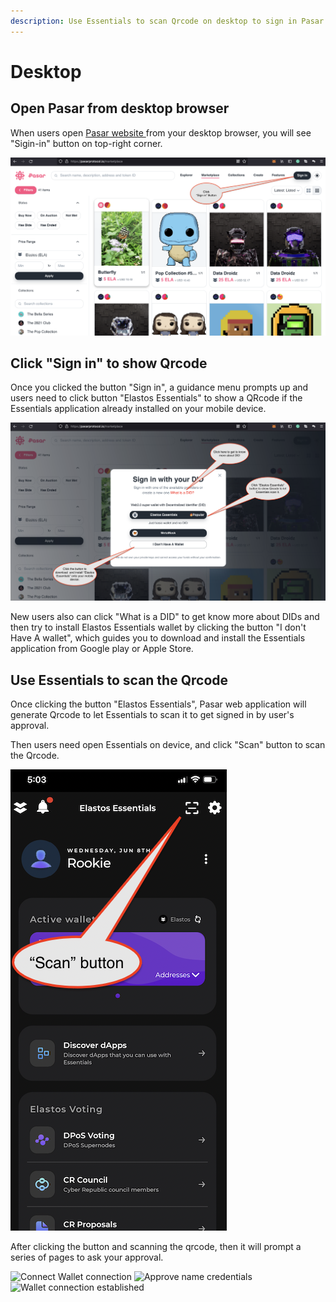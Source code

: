 ```yaml
---
description: Use Essentials to scan Qrcode on desktop to sign in Pasar.
---
```


# Desktop

## Open Pasar from desktop browser

When users open [Pasar website ](https://pasarprotocol.io)from your desktop browser, you will see "Sigin-in" button on top-right corner.&#x20;

![Sign in Pasar from Elastos Essentials](../../.gitbook/assets/signed-in-from-desktop.png)

## Click "Sign in" to show Qrcode

Once you clicked the button "Sign in", a guidance menu prompts up and users need to click button "Elastos Essentials" to show a QRcode if the Essentials application already installed on your mobile device.&#x20;

![Sign in Pasar from Elastos Essentials](../../.gitbook/assets/signin-menu-from-desktop.png)

New users also can click "What is a DID" to get know more about DIDs and then try to install Elastos Essentials wallet by clicking the button "I don't Have A wallet", which guides you to download and install the Essentials application from Google play or Apple Store.

## Use Essentials to scan the Qrcode

Once clicking the button "Elastos Essentials",  Pasar web application will generate Qrcode to let Essentials to scan it to get signed in by user's approval.&#x20;

Then users need open Essentials on device, and click "Scan" button to scan the Qrcode.

![Scan Qrcode from Essentials](../../.gitbook/assets/essential-scan-button.png)

After clicking the button and scanning the qrcode, then it will prompt a series of pages to ask your approval.&#x20;

![Connect Wallet connection](<../../.gitbook/assets/IMG\_00F915F6501B-1 (1).jpeg>) ![Approve name credentials](../../.gitbook/assets/IMG\_420E93012964-1.jpeg) ![Wallet connection established](../../.gitbook/assets/IMG\_A4F280500247-1.jpeg)

